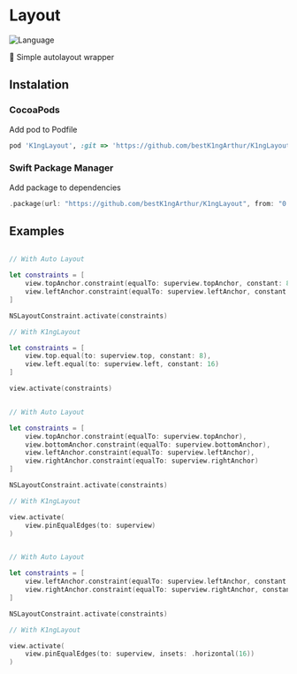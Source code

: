 # Layout
![Language](https://img.shields.io/static/v1?label=language&message=swift&color=orange)

📐 Simple autolayout wrapper

## Instalation

### CocoaPods

Add pod to Podfile

```Ruby
pod 'K1ngLayout', :git => 'https://github.com/bestK1ngArthur/K1ngLayout'
```

### Swift Package Manager

Add package to dependencies

```Swift
.package(url: "https://github.com/bestK1ngArthur/K1ngLayout", from: "0.0.1"),
```

## Examples

```Swift

// With Auto Layout

let constraints = [
    view.topAnchor.constraint(equalTo: superview.topAnchor, constant: 8),
    view.leftAnchor.constraint(equalTo: superview.leftAnchor, constant: 16)
]

NSLayoutConstraint.activate(constraints)

// With K1ngLayout

let constraints = [
    view.top.equal(to: superview.top, constant: 8),
    view.left.equal(to: superview.left, constant: 16)
]

view.activate(constraints)

```

```Swift

// With Auto Layout

let constraints = [
    view.topAnchor.constraint(equalTo: superview.topAnchor),
    view.bottomAnchor.constraint(equalTo: superview.bottomAnchor),
    view.leftAnchor.constraint(equalTo: superview.leftAnchor),
    view.rightAnchor.constraint(equalTo: superview.rightAnchor)
]

NSLayoutConstraint.activate(constraints)

// With K1ngLayout

view.activate(
    view.pinEqualEdges(to: superview)
)

```

```Swift

// With Auto Layout

let constraints = [
    view.leftAnchor.constraint(equalTo: superview.leftAnchor, constant: 16),
    view.rightAnchor.constraint(equalTo: superview.rightAnchor, constant: -16)
]

NSLayoutConstraint.activate(constraints)

// With K1ngLayout

view.activate(
    view.pinEqualEdges(to: superview, insets: .horizontal(16))
)

```

